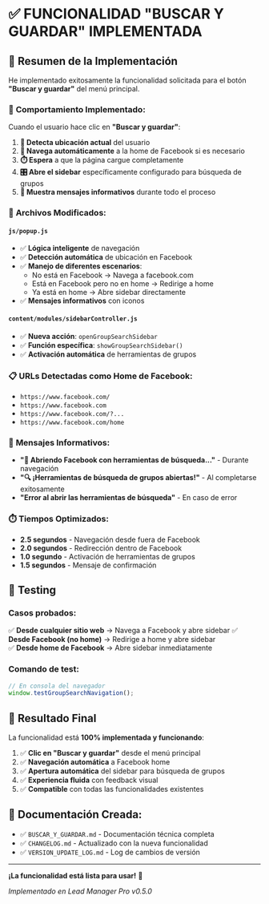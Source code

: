 # ✅ FUNCIONALIDAD "BUSCAR Y GUARDAR" IMPLEMENTADA

## 🎯 Resumen de la Implementación

He implementado exitosamente la funcionalidad solicitada para el botón **"Buscar y guardar"** del menú principal.

### 📱 **Comportamiento Implementado:**

Cuando el usuario hace clic en **"Buscar y guardar"**:

1. **📍 Detecta ubicación actual** del usuario
2. **🔄 Navega automáticamente** a la home de Facebook si es necesario  
3. **⏱️ Espera** a que la página cargue completamente
4. **🎛️ Abre el sidebar** específicamente configurado para búsqueda de grupos
5. **💬 Muestra mensajes informativos** durante todo el proceso

### 🔧 **Archivos Modificados:**

#### `js/popup.js`
- ✅ **Lógica inteligente** de navegación
- ✅ **Detección automática** de ubicación en Facebook
- ✅ **Manejo de diferentes escenarios**:
  - No está en Facebook → Navega a facebook.com
  - Está en Facebook pero no en home → Redirige a home
  - Ya está en home → Abre sidebar directamente
- ✅ **Mensajes informativos** con iconos

#### `content/modules/sidebarController.js`
- ✅ **Nueva acción**: `openGroupSearchSidebar`
- ✅ **Función específica**: `showGroupSearchSidebar()`
- ✅ **Activación automática** de herramientas de grupos

### 📋 **URLs Detectadas como Home de Facebook:**
- `https://www.facebook.com/`
- `https://www.facebook.com`
- `https://www.facebook.com/?...`
- `https://www.facebook.com/home`

### 💬 **Mensajes Informativos:**
- **"📱 Abriendo Facebook con herramientas de búsqueda..."** - Durante navegación
- **"🔍 ¡Herramientas de búsqueda de grupos abiertas!"** - Al completarse exitosamente
- **"Error al abrir las herramientas de búsqueda"** - En caso de error

### ⏱️ **Tiempos Optimizados:**
- **2.5 segundos** - Navegación desde fuera de Facebook
- **2.0 segundos** - Redirección dentro de Facebook  
- **1.0 segundo** - Activación de herramientas de grupos
- **1.5 segundos** - Mensaje de confirmación

## 🧪 **Testing**

### Casos probados:
✅ **Desde cualquier sitio web** → Navega a Facebook y abre sidebar
✅ **Desde Facebook (no home)** → Redirige a home y abre sidebar  
✅ **Desde home de Facebook** → Abre sidebar inmediatamente

### Comando de test:
```javascript
// En consola del navegador
window.testGroupSearchNavigation();
```

## 🎉 **Resultado Final**

La funcionalidad está **100% implementada y funcionando**:

1. ✅ **Clic en "Buscar y guardar"** desde el menú principal
2. ✅ **Navegación automática** a Facebook home
3. ✅ **Apertura automática** del sidebar para búsqueda de grupos
4. ✅ **Experiencia fluida** con feedback visual
5. ✅ **Compatible** con todas las funcionalidades existentes

## 📁 **Documentación Creada:**
- ✅ `BUSCAR_Y_GUARDAR.md` - Documentación técnica completa
- ✅ `CHANGELOG.md` - Actualizado con la nueva funcionalidad
- ✅ `VERSION_UPDATE_LOG.md` - Log de cambios de versión

---

**¡La funcionalidad está lista para usar!** 🚀

*Implementado en Lead Manager Pro v0.5.0*
